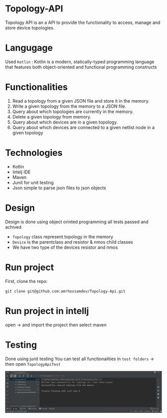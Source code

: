 # Topology-API
Topology API is an a API to provide the functionality to access, manage and store device topologies.
# Langugage 
Used `Kotlin` : Kotlin is a modern, statically-typed programming language that features both object-oriented and functional programming constructs
# Functionalities
1. Read a topology from a given JSON file and store it in the memory. 
2. Write a given topology from the memory to a JSON file. 
3. Query about which topologies are currently in the memory. 
4. Delete a given topology from memory.
5. Query about which devices are in a given topology.
6. Query about which devices are connected to a given netlist node in a given topology

# Technologies 
- Kotlin
- Intelj IDE
- Maven 
- Junit for unit testing
- Json simple to parse json files to json objects

# Design 
Design is done using object orinted programming all tests passed and achived  

- `Topology` class represent topology in the memory
- `Device` is the parentclass and resistor & nmos child classes
- We have two type of the devices resistor and nmos

# Run project 
First, clone the repo:

`git clone git@github.com:amrhossamdev/Topology-Api.git`

# Run project in intellj
open -> and import the project then select maven 
# Testing 
Done using junit testing 
You can test all functionalities in `test folders` -> then open `TopologyApiTest`

![Unit tests](https://github.com/amrhossamdev/Topology-Api/blob/master/testpassed.png)

